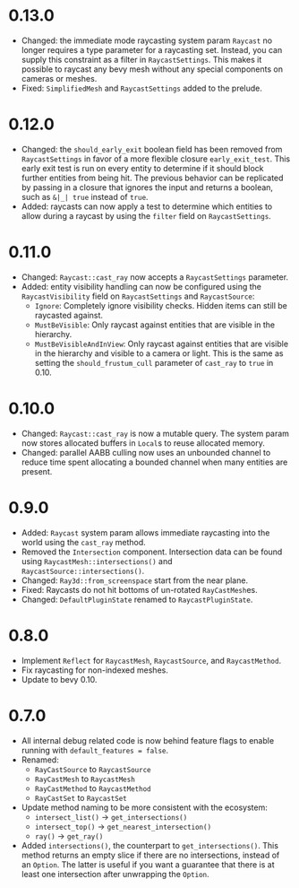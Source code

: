 # 0.13.0

- Changed: the immediate mode raycasting system param `Raycast` no longer requires a type parameter
  for a raycasting set. Instead, you can supply this constraint as a filter in `RaycastSettings`.
  This makes it possible to raycast any bevy mesh without any special components on cameras or
  meshes.
- Fixed: `SimplifiedMesh` and `RaycastSettings` added to the prelude.

# 0.12.0

- Changed: the `should_early_exit` boolean field  has been removed from `RaycastSettings` in favor
  of a more flexible closure `early_exit_test`. This early exit test is run on every entity to
  determine if it should block further entities from being hit. The previous behavior can be
  replicated by passing in a closure that ignores the input and returns a boolean, such as `&|_|
  true` instead of `true`.
- Added: raycasts can now apply a test to determine which entities to allow during a raycast by
  using the `filter` field on `RaycastSettings`.

# 0.11.0

- Changed: `Raycast::cast_ray` now accepts a `RaycastSettings` parameter.
- Added: entity visibility handling can now be configured using the `RaycastVisibility` field on
  `RaycastSettings` and `RaycastSource`:
  - `Ignore`: Completely ignore visibility checks. Hidden items can still be raycasted against.
  - `MustBeVisible`: Only raycast against entities that are visible in the hierarchy.
  - `MustBeVisibleAndInView`: Only raycast against entities that are visible in the hierarchy and
    visible to a camera or light. This is the same as setting the `should_frustum_cull` parameter of
    `cast_ray` to `true` in 0.10.

# 0.10.0

- Changed: `Raycast::cast_ray` is now a mutable query. The system param now stores allocated buffers
  in `Local`s to reuse allocated memory.
- Changed: parallel AABB culling now uses an unbounded channel to reduce time spent allocating a
  bounded channel when many entities are present.

# 0.9.0

- Added: `Raycast` system param allows immediate raycasting into the world using the `cast_ray`
  method.
- Removed the `Intersection` component. Intersection data can be found using
  `RaycastMesh::intersections()` and `RaycastSource::intersections()`.
- Changed: `Ray3d::from_screenspace` start from the near plane.
- Fixed: Raycasts do not hit bottoms of un-rotated `RayCastMesh`es.
- Changed: `DefaultPluginState` renamed to `RaycastPluginState`.

# 0.8.0

- Implement `Reflect` for `RaycastMesh`, `RaycastSource`, and `RaycastMethod`.
- Fix raycasting for non-indexed meshes.
- Update to bevy 0.10.

# 0.7.0

- All internal debug related code is now behind feature flags to enable running with
  `default_features = false`. 
- Renamed:
  - `RayCastSource` to `RaycastSource`
  - `RayCastMesh` to `RaycastMesh`
  - `RayCastMethod` to `RaycastMethod`
  - `RayCastSet` to `RaycastSet`
- Update method naming to be more consistent with the ecosystem:
  - `intersect_list()` -> `get_intersections()`
  - `intersect_top()` -> `get_nearest_intersection()`
  - `ray()` -> `get_ray()`
- Added `intersections()`, the counterpart to `get_intersections()`. This method returns an empty
  slice if there are no intersections, instead of an `Option`. The latter is useful if you want a
  guarantee that there is at least one intersection after unwrapping the `Option`.